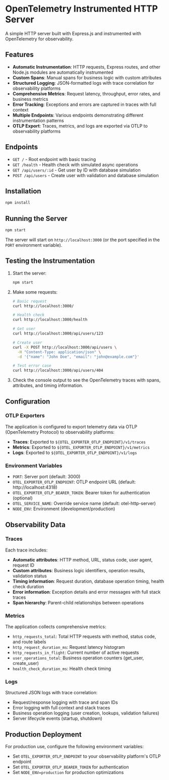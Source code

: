 # OpenTelemetry Instrumented HTTP Server

A simple HTTP server built with Express.js and instrumented with OpenTelemetry for observability.

## Features

- **Automatic Instrumentation**: HTTP requests, Express routes, and other Node.js modules are automatically instrumented
- **Custom Spans**: Manual spans for business logic with custom attributes
- **Structured Logging**: JSON-formatted logs with trace correlation for observability platforms
- **Comprehensive Metrics**: Request latency, throughput, error rates, and business metrics
- **Error Tracking**: Exceptions and errors are captured in traces with full context
- **Multiple Endpoints**: Various endpoints demonstrating different instrumentation patterns
- **OTLP Export**: Traces, metrics, and logs are exported via OTLP to observability platforms

## Endpoints

- `GET /` - Root endpoint with basic tracing
- `GET /health` - Health check with simulated async operations
- `GET /api/users/:id` - Get user by ID with database simulation
- `POST /api/users` - Create user with validation and database simulation

## Installation

```bash
npm install
```

## Running the Server

```bash
npm start
```

The server will start on `http://localhost:3000` (or the port specified in the `PORT` environment variable).

## Testing the Instrumentation

1. Start the server:
   ```bash
   npm start
   ```

2. Make some requests:
   ```bash
   # Basic request
   curl http://localhost:3000/

   # Health check
   curl http://localhost:3000/health

   # Get user
   curl http://localhost:3000/api/users/123

   # Create user
   curl -X POST http://localhost:3000/api/users \
     -H "Content-Type: application/json" \
     -d '{"name": "John Doe", "email": "john@example.com"}'

   # Test error case
   curl http://localhost:3000/api/users/404
   ```

3. Check the console output to see the OpenTelemetry traces with spans, attributes, and timing information.

## Configuration

### OTLP Exporters

The application is configured to export telemetry data via OTLP (OpenTelemetry Protocol) to observability platforms:

- **Traces**: Exported to `${OTEL_EXPORTER_OTLP_ENDPOINT}/v1/traces`
- **Metrics**: Exported to `${OTEL_EXPORTER_OTLP_ENDPOINT}/v1/metrics`
- **Logs**: Exported to `${OTEL_EXPORTER_OTLP_ENDPOINT}/v1/logs`

### Environment Variables

- `PORT`: Server port (default: 3000)
- `OTEL_EXPORTER_OTLP_ENDPOINT`: OTLP endpoint URL (default: http://localhost:4318)
- `OTEL_EXPORTER_OTLP_BEARER_TOKEN`: Bearer token for authentication (optional)
- `OTEL_SERVICE_NAME`: Override service name (default: otel-http-server)
- `NODE_ENV`: Environment (development/production)

## Observability Data

### Traces
Each trace includes:
- **Automatic attributes**: HTTP method, URL, status code, user agent, request ID
- **Custom attributes**: Business logic identifiers, operation results, validation status
- **Timing information**: Request duration, database operation timing, health check duration
- **Error information**: Exception details and error messages with full stack traces
- **Span hierarchy**: Parent-child relationships between operations

### Metrics
The application collects comprehensive metrics:
- `http_requests_total`: Total HTTP requests with method, status code, and route labels
- `http_request_duration_ms`: Request latency histogram
- `http_requests_in_flight`: Current number of active requests
- `user_operations_total`: Business operation counters (get_user, create_user)
- `health_check_duration_ms`: Health check timing

### Logs
Structured JSON logs with trace correlation:
- Request/response logging with trace and span IDs
- Error logging with full context and stack traces
- Business operation logging (user creation, lookups, validation failures)
- Server lifecycle events (startup, shutdown)

## Production Deployment

For production use, configure the following environment variables:
- Set `OTEL_EXPORTER_OTLP_ENDPOINT` to your observability platform's OTLP endpoint
- Set `OTEL_EXPORTER_OTLP_BEARER_TOKEN` for authentication
- Set `NODE_ENV=production` for production optimizations
